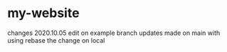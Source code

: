# my-website
changes 2020.10.05
edit on example branch
updates made on main with using rebase
the change on local